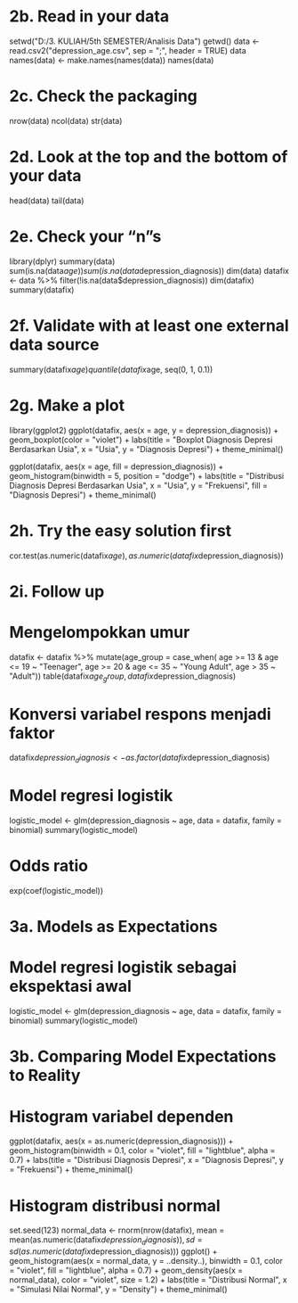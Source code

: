 # 2b. Read in your data
setwd("D:/3. KULIAH/5th SEMESTER/Analisis Data")
getwd()
data <- read.csv2("depression_age.csv", sep = ";", header = TRUE)
data
names(data) <- make.names(names(data))
names(data)

# 2c. Check the packaging
nrow(data)
ncol(data)
str(data)

# 2d. Look at the top and the bottom of your data
head(data)
tail(data)

# 2e. Check your “n”s
library(dplyr)
summary(data)
sum(is.na(data$age))
sum(is.na(data$depression_diagnosis))
dim(data)
datafix <- data %>% filter(!is.na(data$depression_diagnosis)) 
dim(datafix)
summary(datafix)

# 2f. Validate with at least one external data source
summary(datafix$age)
quantile(datafix$age, seq(0, 1, 0.1))

# 2g. Make a plot 
library(ggplot2)
ggplot(datafix, aes(x = age, y = depression_diagnosis)) +
  geom_boxplot(color = "violet") +
  labs(title = "Boxplot Diagnosis Depresi Berdasarkan Usia",
       x = "Usia",
       y = "Diagnosis Depresi") +
  theme_minimal()

ggplot(datafix, aes(x = age, fill = depression_diagnosis)) +
  geom_histogram(binwidth = 5, position = "dodge") +
  labs(title = "Distribusi Diagnosis Depresi Berdasarkan Usia",
       x = "Usia",
       y = "Frekuensi",
       fill = "Diagnosis Depresi") +
  theme_minimal()

# 2h. Try the easy solution first
cor.test(as.numeric(datafix$age), as.numeric(datafix$depression_diagnosis))

# 2i. Follow up
# Mengelompokkan umur
datafix <- datafix %>%
  mutate(age_group = case_when(
    age >= 13 & age <= 19 ~ "Teenager",
    age >= 20 & age <= 35 ~ "Young Adult",
    age > 35 ~ "Adult"))
table(datafix$age_group, datafix$depression_diagnosis)
# Konversi variabel respons menjadi faktor
datafix$depression_diagnosis <- as.factor(datafix$depression_diagnosis)
# Model regresi logistik
logistic_model <- glm(depression_diagnosis ~ age, data = datafix, family = binomial)
summary(logistic_model)
# Odds ratio
exp(coef(logistic_model))

# 3a. Models as Expectations
# Model regresi logistik sebagai ekspektasi awal
logistic_model <- glm(depression_diagnosis ~ age, data = datafix, family = binomial)
summary(logistic_model)

# 3b. Comparing Model Expectations to Reality
# Histogram variabel dependen
ggplot(datafix, aes(x = as.numeric(depression_diagnosis))) +
  geom_histogram(binwidth = 0.1, color = "violet", fill = "lightblue", alpha = 0.7) +
  labs(title = "Distribusi Diagnosis Depresi", x = "Diagnosis Depresi", y = "Frekuensi") +
  theme_minimal()
# Histogram distribusi normal
set.seed(123)
normal_data <- rnorm(nrow(datafix), 
                     mean = mean(as.numeric(datafix$depression_diagnosis)),
                     sd = sd(as.numeric(datafix$depression_diagnosis)))
ggplot() +
  geom_histogram(aes(x = normal_data, y = ..density..), binwidth = 0.1,
                 color = "violet", fill = "lightblue", alpha = 0.7) +
  geom_density(aes(x = normal_data), color = "violet", size = 1.2) +
  labs(title = "Distribusi Normal", 
       x = "Simulasi Nilai Normal", 
       y = "Density") +
  theme_minimal()
  
